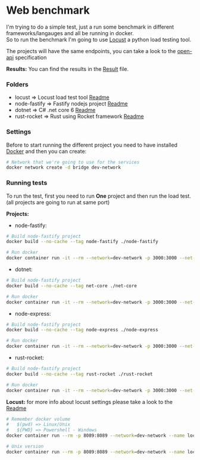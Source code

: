 # Web benchmark

I'm trying to do a simple test, just a run some benchmark in different frameworks/langauges and all be running in docker.  
So to run the benchmark I'm going to use [Locust](https://locust.io/) a python load testing tool.

The projects will have the same endpoints, you can take a look to the [open-api](./open-api.spec.yaml) specification

**Results:** You can find the results in the [Result](./Result.md) file.  
 

### Folders
- locust => Locust load test tool [Readme](./locust/Readme.md)
- node-fastify => Fastify nodejs project [Readme](./node-fastify/Readme.md)
- dotnet => C# .net core 6 [Readme](./net-core/Readme.md)
- rust-rocket => Rust using Rocket framework [Readme](./rust-rocket/Readme.md)

### Settings
Before to start running the different project you need to have installed [Docker](https://www.docker.com/) and then you can create:
```bash
# Network that we're going to use for the services
docker network create -d bridge dev-network
```


### Running tests
To run the test, first you need to run **One** project and then run the load test. (all projects are going to run at same port)

**Projects:**
- node-fastify:
```bash
# Build node-fastify project
docker build --no-cache --tag node-fastify ./node-fastify

# Run docker
docker container run -it --rm --network=dev-network -p 3000:3000 --net-alias api --name node-fastify node-fastify
```

- dotnet:
```bash
# Build node-fastify project
docker build --no-cache --tag net-core ./net-core

# Run docker
docker container run -it --rm --network=dev-network -p 3000:3000 --net-alias api --name net-core net-core
```

- node-express:
```bash
# Build node-fastify project
docker build --no-cache --tag node-express ./node-express

# Run docker
docker container run -it --rm --network=dev-network -p 3000:3000 --net-alias api --name node-express node-express
```

- rust-rocket:
```bash
# Build node-fastify project
docker build --no-cache --tag rust-rocket ./rust-rocket

# Run docker
docker container run -it --rm --network=dev-network -p 3000:3000 --net-alias api --name rust-rocket rust-rocket
```

**Locust:**
for more info about locust settings please take a look to the [Readme](./locust/Readme.md)

```bash
# Remember docker volume
#   $(pwd) => Linux/Unix
#   ${PWD} => Powershell - Windows
docker container run --rm -p 8089:8089 --network=dev-network --name locust -w /locust -v ${PWD}/locust:/locust locustio/locust -f api-benchmark.py --headless --users 100 --spawn-rate 10 -t 60s -H http://api:3000

# Unix version
docker container run --rm -p 8089:8089 --network=dev-network --name locust -w /locust -v $(pwd)/locust:/locust locustio/locust -f api-benchmark.py --headless --users 100 --spawn-rate 10 -t 60s -H http://api:3000
```